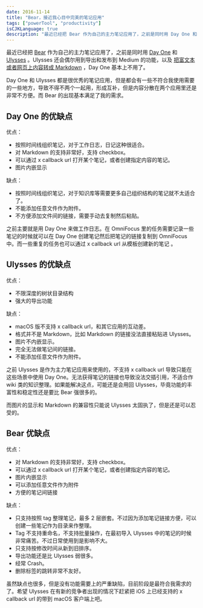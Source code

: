 ```yaml
---
date: 2016-11-14
title: "Bear，接近我心目中完美的笔记应用"
tags: ["powerTool", "productivity"]
isCJKLanguage: true
description: "最近已经把 Bear 作为自己的主力笔记应用了，之前是同时用 Day One 和 Ulysses。Ulysses 还会偶尔用到导出和发布到 Medium 的功能，以及把富文本或者网页上内容转成 Markdown，Day One 基本上不用了。"
---
```


最近已经把 [Bear](http://www.bear-writer.com)  作为自己的主力笔记应用了，之前是同时用 [Day One](http://dayoneapp.com) 和 [Ulysses](https://ulyssesapp.com) 。Ulysses 还会偶尔用到导出和发布到 Medium 的功能，以及 [把富文本或者网页上内容转成 Markdown](https://medium.com/@doitian/convert-web-page-to-markdown-using-ulysses-or-bear-d59546164891?source=user_profile---------1-) ，Day One 基本上不用了。

Day One 和 Ulysses 都是很优秀的笔记应用，但是都会有一些不符合我使用需要的一些地方，导致不得不两个一起用，形成互补，但是内容分散在两个应用里还是非常不方便。而 Bear 的出现基本满足了我的需求。

<!--more-->

## Day One 的优缺点

优点：

* 按照时间线组织笔记，对于工作日志，日记这种很适合。
* 对 Markdown 的支持非常好，支持 checkbox。
* 可以通过 x callback url 打开某个笔记，或者创建指定内容的笔记。
* 图片内嵌显示

缺点：

* 按照时间线组织笔记，对于知识库等需要更多自己组织结构的笔记就不太适合了。
* 不能添加任意文件作为附件。
* 不方便添加文件间的链接，需要手动去复制然后粘贴。

之前主要就是用 Day One 来做工作日志。在 OmniFocus 里的任务需要记录一些笔记的时候就可以在 Day One 创建笔记然后把笔记的链接复制到 OmniFocus 中。而一些重复的任务也可以通过 x callback url 从模板创建新的笔记 。

## Ulysses 的优缺点

优点：

* 不限深度的树状目录结构
* 强大的导出功能

缺点：

* macOS 版不支持 x callback url，和其它应用的互动差。
* 格式并不是 Markdown，比如 Markdown 的链接没法直接粘贴进 Ulysses。
* 图片不内嵌显示。
* 完全无法做笔记间的链接。
* 不能添加任意文件作为附件。

之前 Ulysses 是作为主力笔记应用来使用的，不支持 x callback url 导致只能在这些场景中使用 Day One。无法获得笔记的链接也导致没法交插引用，不适合作 wiki 类的知识整理。如果能解决这点，可能还是会用回 Ulysses，毕竟功能的丰富性和稳定性还是要比 Bear 强很多的。

而图片的显示和 Markdown 的兼容性只能说 Ulysses 太固执了，但是还是可以忍受的。

## Bear 优缺点
优点：

* 对 Markdown 的支持非常好，支持 checkbox。
* 可以通过 x callback url 打开某个笔记，或者创建指定内容的笔记。
* 图片内嵌显示
* 可以添加任意文件作为附件
* 方便的笔记间链接

缺点：

* 只支持按照 tag 整理笔记，最多 2 层嵌套。不过因为添加笔记链接方便，可以创建一些笔记作为目录来作整理。
* Tag 不支持重命名，不支持批量操作，在最初导入 Ulysses 中的笔记的时候非常痛苦。不过日常使用到是影响不大。
* 只支持按修改时间从新到旧排序。
* 导出功能还是比 Ulysses 弱很多。
* 经常 Crash。
* 删除标签的跳转非常不友好。

虽然缺点也很多，但是没有功能需要上的严重缺陷，目前阶段是最符合我需求的了。希望 Ulysses 在有新的竞争者出现的情况下赶紧把 iOS 上已经支持的 x callback url 的带到 macOS 客户端上吧。
